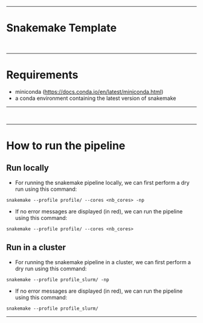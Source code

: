 
&nbsp;

---
# **Snakemake Template** 


&nbsp;
&nbsp;


---

# **Requirements**
- miniconda (https://docs.conda.io/en/latest/miniconda.html)
- a conda environment containing the latest version of snakemake
---

&nbsp;


---
# **How to run the pipeline**

## **Run locally**
- For running the snakemake pipeline locally, we can first perform a dry run using this command:
```
snakemake --profile profile/ --cores <nb_cores> -np
```
- If no error messages are displayed (in red), we can run the pipeline using this command:
 ```
snakemake --profile profile/ --cores <nb_cores>
```

## **Run in a cluster**
- For running the snakemake pipeline in a cluster, we can first perform a dry run using this command:
```
snakemake --profile profile_slurm/ -np
```
- If no error messages are displayed (in red), we can run the pipeline using this command:
 ```
snakemake --profile profile_slurm/
```

---

